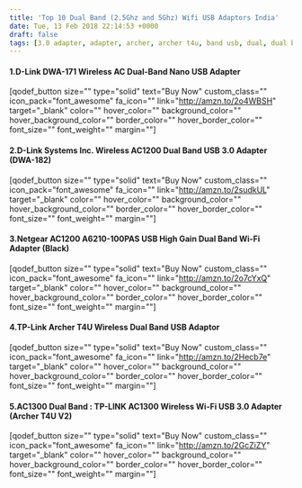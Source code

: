 ```yaml
---
title: 'Top 10 Dual Band (2.5Ghz and 5Ghz) Wifi USB Adaptors India'
date: Tue, 13 Feb 2018 22:14:53 +0000
draft: false
tags: [3.0 adapter, adapter, archer, archer t4u, band usb, dual, dual band, dual band usb, Top 10 Dual Band (2.5Ghz and 5Ghz) Wifi USB Adaptors India, Trending, usb 3.0, usb 3.0 adapter, wi-fi, wireless]
---
```


#### 1.D-Link DWA-171 Wireless AC Dual-Band Nano USB Adapter

\[qodef\_button size="" type="solid" text="Buy Now" custom\_class="" icon\_pack="font\_awesome" fa\_icon="" link="http://amzn.to/2o4WBSH" target="\_blank" color="" hover\_color="" background\_color="" hover\_background\_color="" border\_color="" hover\_border\_color="" font\_size="" font_weight="" margin=""\]

#### 2.D-Link Systems Inc. Wireless AC1200 Dual Band USB 3.0 Adapter (DWA-182)

\[qodef\_button size="" type="solid" text="Buy Now" custom\_class="" icon\_pack="font\_awesome" fa\_icon="" link="http://amzn.to/2sudkUL" target="\_blank" color="" hover\_color="" background\_color="" hover\_background\_color="" border\_color="" hover\_border\_color="" font\_size="" font_weight="" margin=""\]

#### 3.Netgear AC1200 A6210-100PAS USB High Gain Dual Band Wi-Fi Adapter (Black)

\[qodef\_button size="" type="solid" text="Buy Now" custom\_class="" icon\_pack="font\_awesome" fa\_icon="" link="http://amzn.to/2o7cYxQ" target="\_blank" color="" hover\_color="" background\_color="" hover\_background\_color="" border\_color="" hover\_border\_color="" font\_size="" font_weight="" margin=""\]

#### 4.TP-Link Archer T4U Wireless Dual Band USB Adaptor

\[qodef\_button size="" type="solid" text="Buy Now" custom\_class="" icon\_pack="font\_awesome" fa\_icon="" link="http://amzn.to/2Hecb7e" target="\_blank" color="" hover\_color="" background\_color="" hover\_background\_color="" border\_color="" hover\_border\_color="" font\_size="" font_weight="" margin=""\]

#### 5.AC1300 Dual Band : TP-LINK AC1300 Wireless Wi-Fi USB 3.0 Adapter (Archer T4U V2)

\[qodef\_button size="" type="solid" text="Buy Now" custom\_class="" icon\_pack="font\_awesome" fa\_icon="" link="http://amzn.to/2GcZiZY" target="\_blank" color="" hover\_color="" background\_color="" hover\_background\_color="" border\_color="" hover\_border\_color="" font\_size="" font_weight="" margin=""\]